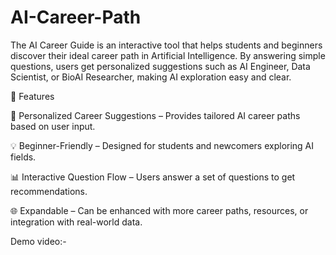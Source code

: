 # AI-Career-Path
The AI Career Guide is an interactive tool that helps students and beginners discover their ideal career path in Artificial Intelligence. By answering simple questions, users get personalized suggestions such as AI Engineer, Data Scientist, or BioAI Researcher, making AI exploration easy and clear.

🔑 Features

🎯 Personalized Career Suggestions – Provides tailored AI career paths based on user input.

💡 Beginner-Friendly – Designed for students and newcomers exploring AI fields.

📊 Interactive Question Flow – Users answer a set of questions to get recommendations.

🌐 Expandable – Can be enhanced with more career paths, resources, or integration with real-world data.

Demo video:-
